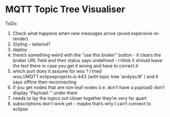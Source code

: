 # MQTT Topic Tree Visualiser

ToDo:  

1) Check what happens when new messages arrive (avoid expensive re-render)
2) Styling - tailwind? 
3) deploy
4) there’s something weird with the “use this broker” button - it clears the broker URL field and then status says undefined - I htink it should leave the text there in case you get it wrong and have to correct it
5) which port does it assume for wss ? I tried wss://MQTT.eclipseprojects.io:443 (with topic tree ‘andysc/#’ ) and it says offline then reconnecting
6) if you get nodes that are non-leaf nodes (i.e. don’t have a payload) don’t display “Payload: ” under them
7) needs to lay the topics out closer together they’re very far apart
8) subscriptions don’t work yet - maybe that’s why I can’t connect to eclipse